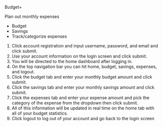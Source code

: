 Budget+

Plan out monthly expenses
- Budget 
- Savings 
- Track/categorize expenses

1. Click account registration and input username, password, and email and click submit.
2. Use your account information on the login screen and click submit.
3. You will be directed to the home dashboard after logging in.
4. On the top navigation bar you can hit home, budget, savings, expenses, and logout.
5. Click the budget tab and enter your monthly budget amount and click submit.
6. Click the savings tab and enter your monthly savings amount and click submit.
7. Click the expenses tab and enter your expense amount and pick the category of the expense from the dropdown then click submit.
8. All of this information will be updated in real time on the home tab with all of your budget statistics.
9. Click logout to log out of your account and go back to the login screen 
